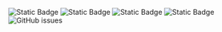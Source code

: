 ![Static Badge](https://img.shields.io/badge/blacklists-60-000000) ![Static Badge](https://img.shields.io/badge/blacklisted-2672875-cc0000) ![Static Badge](https://img.shields.io/badge/whitelisted-2245-00CC00) ![Static Badge](https://img.shields.io/badge/streaming_blacklist-28107-000000) ![GitHub issues](https://img.shields.io/github/issues/fabriziosalmi/blacklists)
